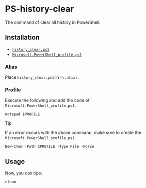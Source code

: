 # PS-history-clear

The command of clear all history in PowerShell.

## Installation

- [`history_clear.ps1`](#alias)
- [`Microsoft.PowerShell_profile.ps1`](#profile)

### Alias

Place `history_clear.ps1` in `~\.alias`.

### Profile

Execute the following and add the code of `Microsoft.PowerShell_profile.ps1`:

```shell
notepad $PROFILE
```

> [!TIP]
>
> If an error occurs with the above command, make sure to create the `Microsoft.PowerShell_profile.ps1`.
>
> ```shell
> New-Item -Path $PROFILE -Type File -Force
> ```


## Usage

Now, you can tipe:

```shell
clean
```
